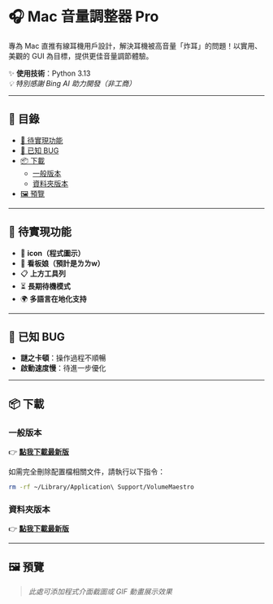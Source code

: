 # 🎧 **Mac 音量調整器 Pro**

專為 Mac 直推有線耳機用戶設計，解決耳機被高音量「炸耳」的問題！以實用、美觀的 GUI 為目標，提供更佳音量調節體驗。

✨ **使用技術**：Python 3.13  
_💡 特別感謝 Bing AI 助力開發（非工商）_

---

## 📖 **目錄**
- [🚀 待實現功能](#-待實現功能)
- [🐞 已知 BUG](#-已知bug)
- [📦 下載](#-下載)
  - [一般版本](#一般版本)
  - [資料夾版本](#資料夾版本)
- [🖼️ 預覽](#-預覽)

---

## 🚀 **待實現功能**
- 🌟 **icon（程式圖示）**
- 🌸 **看板娘（預計是ㄌㄌw）**
- 📋 **上方工具列**
- ⏳ **長期待機模式**
- 🌍 **多語言在地化支持**

---

## 🐞 **已知 BUG**
- **謎之卡頓**：操作過程不順暢
- **啟動速度慢**：待進一步優化

---

## 📦 **下載**
### **一般版本**  
👉 [**點我下載最新版**](#)  

如需完全刪除配置檔相關文件，請執行以下指令：
```bash
rm -rf ~/Library/Application\ Support/VolumeMaestro
```

### **資料夾版本**  
👉 [**點我下載最新版**](#)

---

## 🖼️ **預覽**
> *此處可添加程式介面截圖或 GIF 動畫展示效果*
